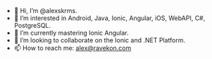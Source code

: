 - 👋 Hi, I’m @alexskrms.
- 👀 I’m interested in Android, Java, Ionic, Angular, iOS, WebAPI, C#, PostgreSQL.
- 🌱 I’m currently mastering Ionic Angular.
- 💞️ I’m looking to collaborate on the Ionic and .NET Platform.
- 📫 How to reach me: alex@ravekon.com
